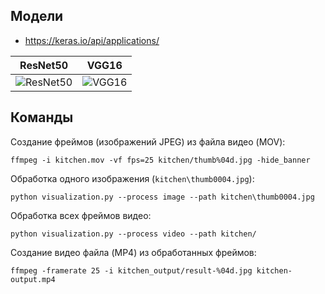 ## Модели

- https://keras.io/api/applications/

| ResNet50 | VGG16 |
| :---: | :---: |
| ![ResNet50](kitchen-output-ResNet50.gif) | ![VGG16](kitchen-output-VGG16.gif) |

## Команды

Создание фреймов (изображений JPEG) из файла видео (MOV):
```
ffmpeg -i kitchen.mov -vf fps=25 kitchen/thumb%04d.jpg -hide_banner
```

Обработка одного изображения (`kitchen\thumb0004.jpg`):
```
python visualization.py --process image --path kitchen\thumb0004.jpg
```

Обработка всех фреймов видео:
```
python visualization.py --process video --path kitchen/
```

Создание видео файла (MP4) из обработанных фреймов:
```
ffmpeg -framerate 25 -i kitchen_output/result-%04d.jpg kitchen-output.mp4
```
